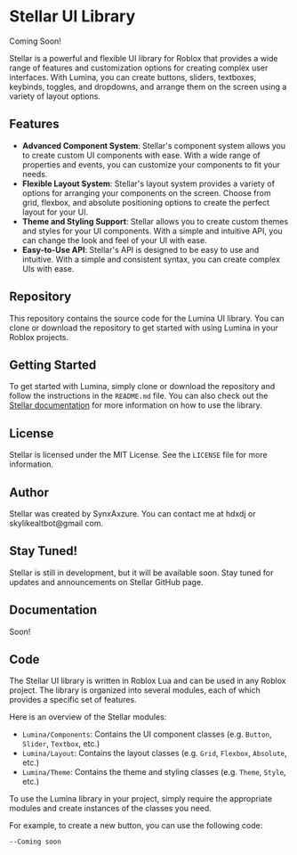 # Stellar UI Library

Coming Soon!

Stellar is a powerful and flexible UI library for Roblox that provides a wide range of features and customization options for creating complex user interfaces. With Lumina, you can create buttons, sliders, textboxes, keybinds, toggles, and dropdowns, and arrange them on the screen using a variety of layout options.

## Features

* **Advanced Component System**: Stellar's component system allows you to create custom UI components with ease. With a wide range of properties and events, you can customize your components to fit your needs.
* **Flexible Layout System**: Stellar's layout system provides a variety of options for arranging your components on the screen. Choose from grid, flexbox, and absolute positioning options to create the perfect layout for your UI.
* **Theme and Styling Support**: Stellar allows you to create custom themes and styles for your UI components. With a simple and intuitive API, you can change the look and feel of your UI with ease.
* **Easy-to-Use API**: Stellar's API is designed to be easy to use and intuitive. With a simple and consistent syntax, you can create complex UIs with ease.

## Repository

This repository contains the source code for the Lumina UI library. You can clone or download the repository to get started with using Lumina in your Roblox projects.

## Getting Started

To get started with Lumina, simply clone or download the repository and follow the instructions in the `README.md` file. You can also check out the [Stellar documentation](https://github.com/Synx-dev/-W.I.P-/blob/main/README.md) for more information on how to use the library.

## License

Stellar is licensed under the MIT License. See the `LICENSE` file for more information.

## Author

Stellar was created by SynxAxzure. You can contact me at hdxdj or skylikealtbot@gmail
com.

## Stay Tuned!

Stellar is still in development, but it will be available soon. Stay tuned for updates and announcements on Stellar GitHub page.

## Documentation 
Soon!

## Code

The Stellar UI library is written in Roblox Lua and can be used in any Roblox project. The library is organized into several modules, each of which provides a specific set of features.

Here is an overview of the Stellar modules:

* `Lumina/Components`: Contains the UI component classes (e.g. `Button`, `Slider`, `Textbox`, etc.)
* `Lumina/Layout`: Contains the layout classes (e.g. `Grid`, `Flexbox`, `Absolute`, etc.)
* `Lumina/Theme`: Contains the theme and styling classes (e.g. `Theme`, `Style`, etc.)

To use the Lumina library in your project, simply require the appropriate modules and create instances of the classes you need.

For example, to create a new button, you can use the following code:
```
--Coming soon
```
